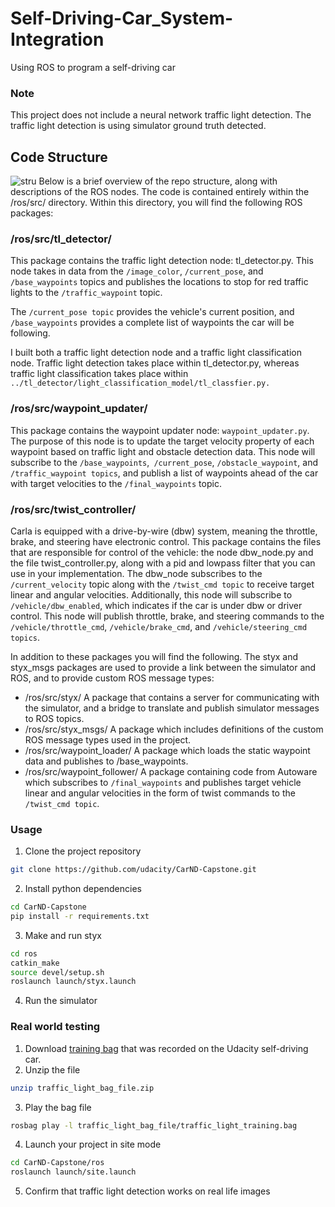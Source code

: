 # Self-Driving-Car_System-Integration
Using ROS to program a self-driving car

### Note
This project does not include a neural network traffic light detection. The traffic light detection is using simulator ground truth detected.

## Code Structure
![stru](./images/final-project-ros-graph-v2.png)
Below is a brief overview of the repo structure, along with descriptions of the ROS nodes. The code is contained entirely within the /ros/src/ directory. Within this directory, you will find the following ROS packages:

### /ros/src/tl_detector/
This package contains the traffic light detection node: tl_detector.py. This node takes in data from the `/image_color`, `/current_pose`, and `/base_waypoints` topics and publishes the locations to stop for red traffic lights to the `/traffic_waypoint` topic.

The `/current_pose topic` provides the vehicle's current position, and `/base_waypoints` provides a complete list of waypoints the car will be following.

I built both a traffic light detection node and a traffic light classification node. Traffic light detection takes place within tl_detector.py, whereas traffic light classification takes place within `../tl_detector/light_classification_model/tl_classfier.py.`


### /ros/src/waypoint_updater/
This package contains the waypoint updater node: `waypoint_updater.py`. The purpose of this node is to update the target velocity property of each waypoint based on traffic light and obstacle detection data. This node will subscribe to the `/base_waypoints`,` /current_pose`, `/obstacle_waypoint`, and `/traffic_waypoint topics`, and publish a list of waypoints ahead of the car with target velocities to the `/final_waypoints` topic.


### /ros/src/twist_controller/
Carla is equipped with a drive-by-wire (dbw) system, meaning the throttle, brake, and steering have electronic control. This package contains the files that are responsible for control of the vehicle: the node dbw_node.py and the file twist_controller.py, along with a pid and lowpass filter that you can use in your implementation. The dbw_node subscribes to the `/current_velocity` topic along with the `/twist_cmd topic` to receive target linear and angular velocities. Additionally, this node will subscribe to `/vehicle/dbw_enabled`, which indicates if the car is under dbw or driver control. This node will publish throttle, brake, and steering commands to the `/vehicle/throttle_cmd`, `/vehicle/brake_cmd`, and `/vehicle/steering_cmd topics`.


In addition to these packages you will find the following. The styx and styx_msgs packages are used to provide a link between the simulator and ROS, and to provide custom ROS message types:

* /ros/src/styx/
  A package that contains a server for communicating with the simulator, and a bridge to translate and publish simulator messages to ROS topics.
* /ros/src/styx_msgs/
  A package which includes definitions of the custom ROS message types used in the project.
* /ros/src/waypoint_loader/
  A package which loads the static waypoint data and publishes to /base_waypoints.
* /ros/src/waypoint_follower/
  A package containing code from Autoware which subscribes to `/final_waypoints` and publishes target vehicle linear and angular velocities in the form of twist commands to the `/twist_cmd topic`.
  
### Usage

1. Clone the project repository
```bash
git clone https://github.com/udacity/CarND-Capstone.git
```

2. Install python dependencies
```bash
cd CarND-Capstone
pip install -r requirements.txt
```
3. Make and run styx
```bash
cd ros
catkin_make
source devel/setup.sh
roslaunch launch/styx.launch
```
4. Run the simulator

### Real world testing
1. Download [training bag](https://s3-us-west-1.amazonaws.com/udacity-selfdrivingcar/traffic_light_bag_file.zip) that was recorded on the Udacity self-driving car.
2. Unzip the file
```bash
unzip traffic_light_bag_file.zip
```
3. Play the bag file
```bash
rosbag play -l traffic_light_bag_file/traffic_light_training.bag
```
4. Launch your project in site mode
```bash
cd CarND-Capstone/ros
roslaunch launch/site.launch
```
5. Confirm that traffic light detection works on real life images
